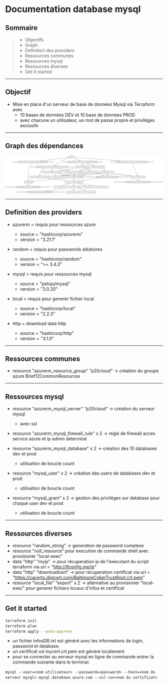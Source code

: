 # Documentation database mysql

## Sommaire
>- Objectifs
>- Graph
>- Definition des providers
>- Ressources communes
>- Ressources mysql
>- Ressources diverses
>- Get it started

---
## Objectif
- Mise en place d'un serveur de base de données Mysql via Terraform avec
    - 10 bases de données DEV et 10 base de données PROD 
    - avec chacune un utilisateur, un mot de passe propre et priviléges exclusifs

---
## Graph des dépendances
![graphDB.png](/mysql/images/graphDB.png)

---
## Definition des providers

- azurerm = requis pour ressources azure
    - source  = "hashicorp/azurerm"
    - version = "3.21.1"

- random = requis pour passwords aléatoires
    - source  = "hashicorp/random"
    - version = ">= 3.4.3"

- mysql = requis pour ressources mysql
    - source  = "petoju/mysql"
    - version = "3.0.20"

- local = requis pour generer fichier local
    - source = "hashicorp/local"
    - version = "2.2.3"

- http = download data http
    - source = "hashicorp/http"
    - version = "3.1.0"

---
## Ressources communes
- resource "azurerm_resource_group" "p20cloud" &rarr; création du groupe azure Brief12CommonResources

---
## Ressources mysql

- resource "azurerm_mysql_server" "p20cloud"  &rarr; création du serveur mysql
    - avec ssl

- resource "azurerm_mysql_firewall_rule" x 2  &rarr; régle de firewall accés service azure et ip admin determiné

- resource "azurerm_mysql_database" x 2  &rarr; création des 10 databases dev et prod
    - utilisation de boucle count

- resource "mysql_user" x 2  &rarr; création des users de databases dev et prod
    - utilisation de boucle count

- resource "mysql_grant" x 2  &rarr; gestion des priviléges sur database pour chaque user dev et prod
    - utilisation de boucle count

---
## Ressources diverses

- resource "random_string" &rarr; generation de password complexe
- resource "null_resource" pour execution de commande shell avec provisioner "local-exec"
- data "http" "myip"  &rarr; pour récuperation ip de l'executant du script terraform via url = "http://ifconfig.me/ip"
- data "http" "downloadcert"  &rarr; pour récuperation certificat via url = "https://cacerts.digicert.com/BaltimoreCyberTrustRoot.crt.pem"
- resource "local_file" "export" x 2 &rarr; alternative au provisioner "local-exec" pour generer fichiers locaux d'infos et certificat

---
## Get it started
```bash
terraform init
terraform plan
terraform apply --auto-approve
```
- un fichier infosDB.txt est généré avec les informations de login, password et database.
- un certificat ssl mycert.crt.pem est généré localement
- pour se connecter au serveur mysql en ligne de commande entrer la commande suivante dans le terminal:

`mysql --user=<nom utilisateur> --password=<password> --host=<nom du serveur mysql>.mysql.database.azure.com --ssl-ca=<nom du certificat>`